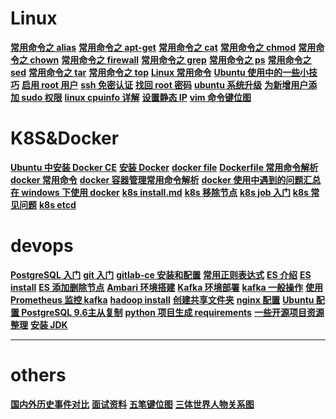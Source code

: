 # Linux
**[常用命令之 alias](linux/command-alias.md)**
**[常用命令之 apt-get](linux/command-apt-get.md)**
**[常用命令之 cat](linux/command-cat.md)**
**[常用命令之 chmod](linux/command-chmod.md)**
**[常用命令之 chown](linux/command-chown&chgrp.md)**
**[常用命令之 firewall](linux/command-firewall.md)**
**[常用命令之 grep](linux/command-grep.md)**
**[常用命令之 ps](linux/command-ps.md)**
**[常用命令之 sed](linux/command-sed.md)**
**[常用命令之 tar](linux/command-tar.md)**
**[常用命令之 top](linux/command-top.md)**
**[Linux 常用命令](linux/common-commands.md)**
**[Ubuntu 使用中的一些小技巧](linux/ubuntu-tips.md)**
**[启用 root 用户](linux/enable_root.md)**
**[ssh 免密认证](linux/login_no_passwd.md)**
**[找回 root 密码](linux/reset_passwd.md)**
**[ubuntu 系统升级](linux/ubuntu-upgrade.md)**
**[为新增用户添加 sudo 权限](linux/add_sudo_permission_4_new_user.md)**
**[linux cpuinfo 详解](linux/cpuinfo.md)**
**[设置静态 IP](linux/static_ip.md)**
**[vim 命令键位图](linux/vim_command_button_map.md)**

# K8S&Docker
**[Ubuntu 中安装 Docker CE](k8s&container/docker-install.md)**
**[安装 Docker](k8s&container/docker_install.md)**
**[docker file](k8s&container/docker_file.md)**
**[Dockerfile 常用命令解析](k8s&container/docker-Dockerfile.md)**
**[docker 常用命令](k8s&container/docker-comm-command.md)**
**[docker 容器管理常用命令解析](k8s&container/docker-commond.md)**
**[docker 使用中遇到的问题汇总](k8s&container/docker-faq.md)**
**[在 windows 下使用 docker](k8s&container/docker_in_windows.md)**
**[k8s install.md](k8s&container/k8s_install.md)**
**[k8s 移除节点](k8s&container/k8s-del-or-add-node.md)**
**[k8s job 入门](k8s&container/k8s-job-start.md)**
**[k8s 常见问题](k8s&container/k8s_faq.md)**
**[k8s etcd](k8s&container/k8s_etcd.md)**



# devops
**[PostgreSQL 入门](devops/postgres.md)**
**[git 入门](devops/git-start.md)**
**[gitlab-ce 安装和配置](devops/gitlab-ce-install.md)**
**[常用正则表达式](pattern_comm.md)**
**[ES 介绍](es.md)**
**[ES install](es_install.md)**
**[ES 添加删除节点](es-add-or-delete-node.md)**
**[Ambari 环境搭建](Ambari环境搭建.md)**
**[Kafka 环境部署](kafka_install.md)**
**[kafka 一般操作](kafka-common.md)**
**[使用 Prometheus 监控 kafka](prometheus-kafka.md)**
**[hadoop install](hadoop_install.md)**
**[创建共享文件夹](创建共享文件夹.md)**
**[nginx 配置](nginx配置.md)**
**[Ubuntu 配置 PostgreSQL 9.6主从复制](postgresql-master-slaver.md)**
**[python 项目生成 requirements](python_project_create_requirements.md)**
**[一些开源项目资源整理](git-commit-no-passwd.md)**
**[安装 JDK](install_jdk.md)**

****



# others
**[国内外历史事件对比](others/history-time-compare.md)**
**[面试资料](others/interview.md)**
**[五笔键位图](others/wubi_button_map.md)**
**[三体世界人物关系图](others/santi.md)**

